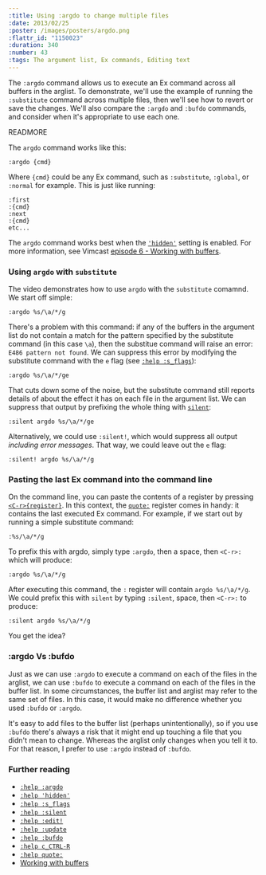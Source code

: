 ```yaml
--- 
:title: Using :argdo to change multiple files
:date: 2013/02/25
:poster: /images/posters/argdo.png
:flattr_id: "1150023"
:duration: 340
:number: 43
:tags: The argument list, Ex commands, Editing text
---
```


The `:argdo` command allows us to execute an Ex command across all buffers in the arglist.  To demonstrate, we'll use the example of running the `:substitute` command across multiple files, then we'll see how to revert or save the changes.  We'll also compare the `:argdo` and `:bufdo` commands, and consider when it's appropriate to use each one.

READMORE


The `argdo` command works like this:

    :argdo {cmd}

Where `{cmd}` could be any Ex command, such as `:substitute`, `:global`, or `:normal` for example. This is just like running:

    :first
    :{cmd}
    :next
    :{cmd}
    etc...

The `argdo` command works best when the [`'hidden'`]['hidden'] setting is enabled. For more information, see Vimcast [episode 6 - Working with buffers][6].

### Using `argdo` with `substitute`

The video demonstrates how to use `argdo` with the `substitute` comamnd. We start off simple:

    :argdo %s/\a/*/g

There's a problem with this command: if any of the buffers in the argument list do not contain a match for the pattern specified by the substitute command (in this case `\a`), then the substitue command will raise an error: `E486 pattern not found`. We can suppress this error by modifying the substitute command with the `e` flag (see [`:help :s_flags`][:s_flags]):

    :argdo %s/\a/*/ge

That cuts down some of the noise, but the substitute command still reports details of about the effect it has on each file in the argument list. We can suppress that output by prefixing the whole thing with [`silent`][:silent]:

    :silent argdo %s/\a/*/ge

Alternatively, we could use `:silent!`, which would suppress all output *including error messages*. That way, we could leave out the `e` flag:

    :silent! argdo %s/\a/*/g

### Pasting the last Ex command into the command line

On the command line, you can paste the contents of a register by pressing [`<C-r>{register}`][c_CTRL-R]. In this context, the [`quote:`][quote:] register comes in handy: it contains the last executed Ex command. For example, if we start out by running a simple substitute command:

    :%s/\a/*/g

To prefix this with argdo, simply type `:argdo`, then a space, then `<C-r>:` which will produce:

    :argdo %s/\a/*/g

After executing this command, the `:` register will contain `argdo %s/\a/*/g`. We could prefix this with `silent` by typing `:silent`, space, then `<C-r>:` to produce:

    :silent argdo %s/\a/*/g

You get the idea?

### :argdo Vs :bufdo

Just as we can use `:argdo` to execute a command on each of the files in the arglist, we can use `:bufdo` to execute a command on each of the files in the buffer list. In some circumstances, the buffer list and arglist may refer to the same set of files. In this case, it would make no difference whether you used `:bufdo` or `:argdo`.

It's easy to add files to the buffer list (perhaps unintentionally), so if you use `:bufdo` there's always a risk that it might end up touching a file that you didn't mean to change. Whereas the arglist only changes when you tell it to. For that reason, I prefer to use `:argdo` instead of `:bufdo`.

### Further reading

* [`:help :argdo`][:argdo]
* [`:help 'hidden'`]['hidden']
* [`:help :s_flags`][:s_flags]
* [`:help :silent`][:silent]
* [`:help :edit!`][:edit!]
* [`:help :update`][:update]
* [`:help :bufdo`][:bufdo]
* [`:help c_CTRL-R`][c_CTRL-R]
* [`:help quote:`][quote:]
* [Working with buffers][6]

[6]: /e/6
[:argdo]: http://vimdoc.sourceforge.net/htmldoc/editing.html#:argdo
['hidden']: http://vimdoc.sourceforge.net/htmldoc/options.html#'hidden'
[:s_flags]: http://vimdoc.sourceforge.net/htmldoc/change.html#:s_flags
[:silent]: http://vimdoc.sourceforge.net/htmldoc/various.html#:silent
[:edit!]: http://vimdoc.sourceforge.net/htmldoc/editing.html#:edit!
[:update]: http://vimdoc.sourceforge.net/htmldoc/editing.html#:update
[:bufdo]: http://vimdoc.sourceforge.net/htmldoc/windows.html#:bufdo
[c_CTRL-R]: http://vimdoc.sourceforge.net/htmldoc/cmdline.html#c_CTRL-R
[quote:]: http://vimdoc.sourceforge.net/htmldoc/change.html#quote:
